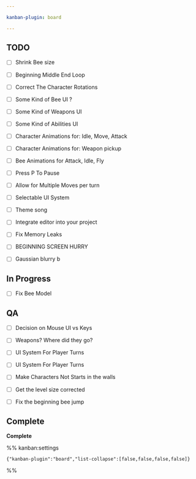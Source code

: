 ```yaml
---

kanban-plugin: board

---
```


## TODO

- [ ] Shrink Bee size
- [ ] Beginning Middle End Loop
- [ ] Correct The Character Rotations
- [ ] Some Kind of Bee UI ?
- [ ] Some Kind of Weapons UI
- [ ] Some Kind of Abilities UI
- [ ] Character Animations for: Idle, Move, Attack
- [ ] Character Animations for: Weapon pickup
- [ ] Bee Animations for Attack, Idle, Fly
- [ ] Press P To Pause
- [ ] Allow for Multiple Moves per turn
- [ ] Selectable UI System
- [ ] Theme song
- [ ] Integrate editor into your project
- [ ] Fix Memory Leaks
- [ ] BEGINNING SCREEN HURRY
- [ ] Gaussian blurry b


## In Progress

- [ ] Fix Bee Model


## QA

- [ ] Decision on Mouse UI vs Keys
- [ ] Weapons? Where did they go?
- [ ] UI System For Player Turns
- [ ] UI System For Player Turns
- [ ] Make Characters Not Starts in the walls
- [ ] Get the level size corrected
- [ ] Fix the beginning bee jump


## Complete

**Complete**




%% kanban:settings
```
{"kanban-plugin":"board","list-collapse":[false,false,false,false]}
```
%%